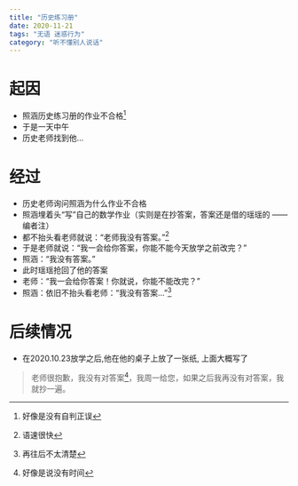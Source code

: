 ```yaml
---
title: "历史练习册"
date: 2020-11-21
tags: "无语 迷惑行为"
category: "听不懂别人说话"
---
```

# 起因
* 照涵历史练习册的作业不合格[^1]
* 于是一天中午
* 历史老师找到他...

# 经过
* 历史老师询问照涵为什么作业不合格
* 照涵埋着头“写”自己的数学作业（实则是在抄答案，答案还是借的瑶瑶的 ——编者注）
* 都不抬头看老师就说：“老师我没有答案。”[^2]
* 于是老师就说：“我一会给你答案，你能不能今天放学之前改完？”
* 照涵：“我没有答案。”
* 此时瑶瑶抢回了他的答案
* 老师：“我一会给你答案！你就说，你能不能改完？”
* 照涵：依旧不抬头看老师：“我没有答案...”[^3]

# 后续情况
* 在2020.10.23放学之后,他在他的桌子上放了一张纸, 上面大概写了
> 老师很抱歉，我没有对答案[^4]，我周一给您，如果之后我再没有对答案，我就抄一遍。   


[^1]:好像是没有自判正误
[^2]:语速很快
[^3]:再往后不太清楚
[^4]:好像是说没有时间

